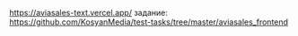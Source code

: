 https://aviasales-text.vercel.app/
задание: https://github.com/KosyanMedia/test-tasks/tree/master/aviasales_frontend
